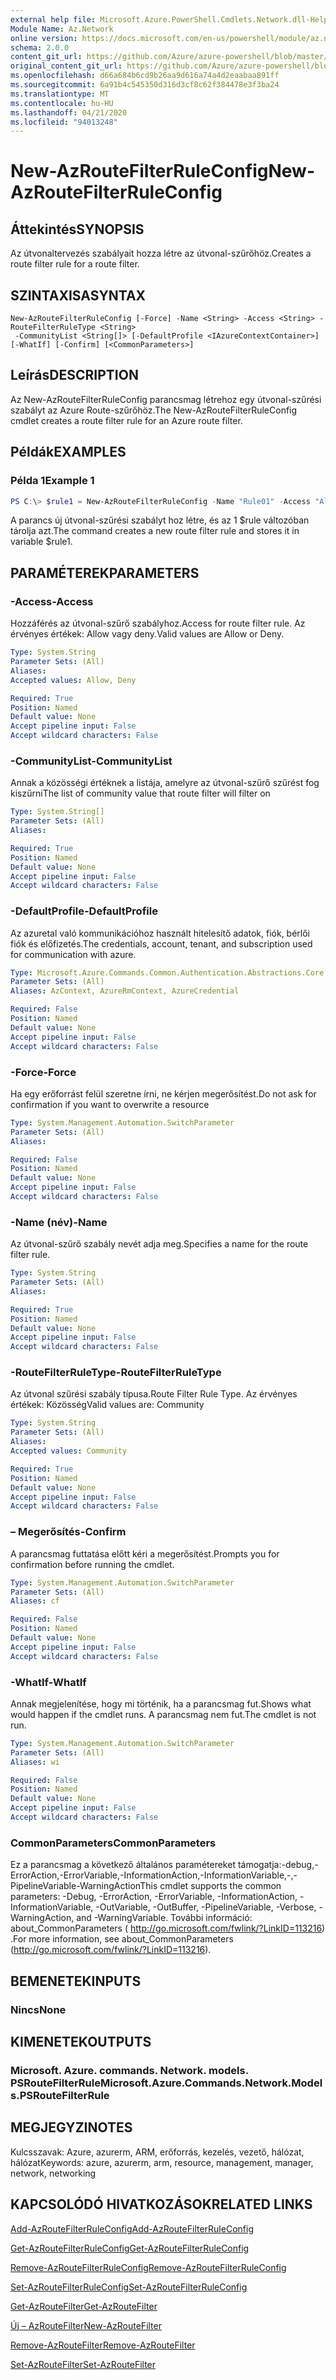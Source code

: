 ```yaml
---
external help file: Microsoft.Azure.PowerShell.Cmdlets.Network.dll-Help.xml
Module Name: Az.Network
online version: https://docs.microsoft.com/en-us/powershell/module/az.network/new-azroutefilterruleconfig
schema: 2.0.0
content_git_url: https://github.com/Azure/azure-powershell/blob/master/src/Network/Network/help/New-AzRouteFilterRuleConfig.md
original_content_git_url: https://github.com/Azure/azure-powershell/blob/master/src/Network/Network/help/New-AzRouteFilterRuleConfig.md
ms.openlocfilehash: d66a684b6cd9b26aa9d616a74a4d2eaabaa891ff
ms.sourcegitcommit: 6a91b4c545350d316d3cf8c62f384478e3f3ba24
ms.translationtype: MT
ms.contentlocale: hu-HU
ms.lasthandoff: 04/21/2020
ms.locfileid: "94013248"
---
```

# <span data-ttu-id="21eb0-101">New-AzRouteFilterRuleConfig</span><span class="sxs-lookup"><span data-stu-id="21eb0-101">New-AzRouteFilterRuleConfig</span></span>

## <span data-ttu-id="21eb0-102">Áttekintés</span><span class="sxs-lookup"><span data-stu-id="21eb0-102">SYNOPSIS</span></span>
<span data-ttu-id="21eb0-103">Az útvonaltervezés szabályait hozza létre az útvonal-szűrőhöz.</span><span class="sxs-lookup"><span data-stu-id="21eb0-103">Creates a route filter rule for a route filter.</span></span>

## <span data-ttu-id="21eb0-104">SZINTAXISA</span><span class="sxs-lookup"><span data-stu-id="21eb0-104">SYNTAX</span></span>

```
New-AzRouteFilterRuleConfig [-Force] -Name <String> -Access <String> -RouteFilterRuleType <String>
 -CommunityList <String[]> [-DefaultProfile <IAzureContextContainer>] [-WhatIf] [-Confirm] [<CommonParameters>]
```

## <span data-ttu-id="21eb0-105">Leírás</span><span class="sxs-lookup"><span data-stu-id="21eb0-105">DESCRIPTION</span></span>
<span data-ttu-id="21eb0-106">Az New-AzRouteFilterRuleConfig parancsmag létrehoz egy útvonal-szűrési szabályt az Azure Route-szűrőhöz.</span><span class="sxs-lookup"><span data-stu-id="21eb0-106">The New-AzRouteFilterRuleConfig cmdlet creates a route filter rule for an Azure route filter.</span></span>

## <span data-ttu-id="21eb0-107">Példák</span><span class="sxs-lookup"><span data-stu-id="21eb0-107">EXAMPLES</span></span>

### <span data-ttu-id="21eb0-108">Példa 1</span><span class="sxs-lookup"><span data-stu-id="21eb0-108">Example 1</span></span>
```powershell
PS C:\> $rule1 = New-AzRouteFilterRuleConfig -Name "Rule01" -Access "Allow" -RouteFilterRuleType "Community" -CommunityList "12076:5040"
```

<span data-ttu-id="21eb0-109">A parancs új útvonal-szűrési szabályt hoz létre, és az 1 $rule változóban tárolja azt.</span><span class="sxs-lookup"><span data-stu-id="21eb0-109">The command creates a new route filter rule and stores it in variable $rule1.</span></span>

## <span data-ttu-id="21eb0-110">PARAMÉTEREK</span><span class="sxs-lookup"><span data-stu-id="21eb0-110">PARAMETERS</span></span>

### <span data-ttu-id="21eb0-111">-Access</span><span class="sxs-lookup"><span data-stu-id="21eb0-111">-Access</span></span>
<span data-ttu-id="21eb0-112">Hozzáférés az útvonal-szűrő szabályhoz.</span><span class="sxs-lookup"><span data-stu-id="21eb0-112">Access for route filter rule.</span></span>
<span data-ttu-id="21eb0-113">Az érvényes értékek: Allow vagy deny.</span><span class="sxs-lookup"><span data-stu-id="21eb0-113">Valid values are Allow or Deny.</span></span>

```yaml
Type: System.String
Parameter Sets: (All)
Aliases:
Accepted values: Allow, Deny

Required: True
Position: Named
Default value: None
Accept pipeline input: False
Accept wildcard characters: False
```

### <span data-ttu-id="21eb0-114">-CommunityList</span><span class="sxs-lookup"><span data-stu-id="21eb0-114">-CommunityList</span></span>
<span data-ttu-id="21eb0-115">Annak a közösségi értéknek a listája, amelyre az útvonal-szűrő szűrést fog kiszűrni</span><span class="sxs-lookup"><span data-stu-id="21eb0-115">The list of community value that route filter will filter on</span></span>

```yaml
Type: System.String[]
Parameter Sets: (All)
Aliases:

Required: True
Position: Named
Default value: None
Accept pipeline input: False
Accept wildcard characters: False
```

### <span data-ttu-id="21eb0-116">-DefaultProfile</span><span class="sxs-lookup"><span data-stu-id="21eb0-116">-DefaultProfile</span></span>
<span data-ttu-id="21eb0-117">Az azuretal való kommunikációhoz használt hitelesítő adatok, fiók, bérlői fiók és előfizetés.</span><span class="sxs-lookup"><span data-stu-id="21eb0-117">The credentials, account, tenant, and subscription used for communication with azure.</span></span>

```yaml
Type: Microsoft.Azure.Commands.Common.Authentication.Abstractions.Core.IAzureContextContainer
Parameter Sets: (All)
Aliases: AzContext, AzureRmContext, AzureCredential

Required: False
Position: Named
Default value: None
Accept pipeline input: False
Accept wildcard characters: False
```

### <span data-ttu-id="21eb0-118">-Force</span><span class="sxs-lookup"><span data-stu-id="21eb0-118">-Force</span></span>
<span data-ttu-id="21eb0-119">Ha egy erőforrást felül szeretne írni, ne kérjen megerősítést.</span><span class="sxs-lookup"><span data-stu-id="21eb0-119">Do not ask for confirmation if you want to overwrite a resource</span></span>

```yaml
Type: System.Management.Automation.SwitchParameter
Parameter Sets: (All)
Aliases:

Required: False
Position: Named
Default value: None
Accept pipeline input: False
Accept wildcard characters: False
```

### <span data-ttu-id="21eb0-120">-Name (név)</span><span class="sxs-lookup"><span data-stu-id="21eb0-120">-Name</span></span>
<span data-ttu-id="21eb0-121">Az útvonal-szűrő szabály nevét adja meg.</span><span class="sxs-lookup"><span data-stu-id="21eb0-121">Specifies a name for the route filter rule.</span></span>

```yaml
Type: System.String
Parameter Sets: (All)
Aliases:

Required: True
Position: Named
Default value: None
Accept pipeline input: False
Accept wildcard characters: False
```

### <span data-ttu-id="21eb0-122">-RouteFilterRuleType</span><span class="sxs-lookup"><span data-stu-id="21eb0-122">-RouteFilterRuleType</span></span>
<span data-ttu-id="21eb0-123">Az útvonal szűrési szabály típusa.</span><span class="sxs-lookup"><span data-stu-id="21eb0-123">Route Filter Rule Type.</span></span>
<span data-ttu-id="21eb0-124">Az érvényes értékek: Közösség</span><span class="sxs-lookup"><span data-stu-id="21eb0-124">Valid values are: Community</span></span>

```yaml
Type: System.String
Parameter Sets: (All)
Aliases:
Accepted values: Community

Required: True
Position: Named
Default value: None
Accept pipeline input: False
Accept wildcard characters: False
```

### <span data-ttu-id="21eb0-125">– Megerősítés</span><span class="sxs-lookup"><span data-stu-id="21eb0-125">-Confirm</span></span>
<span data-ttu-id="21eb0-126">A parancsmag futtatása előtt kéri a megerősítést.</span><span class="sxs-lookup"><span data-stu-id="21eb0-126">Prompts you for confirmation before running the cmdlet.</span></span>

```yaml
Type: System.Management.Automation.SwitchParameter
Parameter Sets: (All)
Aliases: cf

Required: False
Position: Named
Default value: None
Accept pipeline input: False
Accept wildcard characters: False
```

### <span data-ttu-id="21eb0-127">-WhatIf</span><span class="sxs-lookup"><span data-stu-id="21eb0-127">-WhatIf</span></span>
<span data-ttu-id="21eb0-128">Annak megjelenítése, hogy mi történik, ha a parancsmag fut.</span><span class="sxs-lookup"><span data-stu-id="21eb0-128">Shows what would happen if the cmdlet runs.</span></span> <span data-ttu-id="21eb0-129">A parancsmag nem fut.</span><span class="sxs-lookup"><span data-stu-id="21eb0-129">The cmdlet is not run.</span></span>

```yaml
Type: System.Management.Automation.SwitchParameter
Parameter Sets: (All)
Aliases: wi

Required: False
Position: Named
Default value: None
Accept pipeline input: False
Accept wildcard characters: False
```

### <span data-ttu-id="21eb0-130">CommonParameters</span><span class="sxs-lookup"><span data-stu-id="21eb0-130">CommonParameters</span></span>
<span data-ttu-id="21eb0-131">Ez a parancsmag a következő általános paramétereket támogatja:-debug,-ErrorAction,-ErrorVariable,-InformationAction,-InformationVariable,-,-PipelineVariable-WarningAction</span><span class="sxs-lookup"><span data-stu-id="21eb0-131">This cmdlet supports the common parameters: -Debug, -ErrorAction, -ErrorVariable, -InformationAction, -InformationVariable, -OutVariable, -OutBuffer, -PipelineVariable, -Verbose, -WarningAction, and -WarningVariable.</span></span> <span data-ttu-id="21eb0-132">További információ: about_CommonParameters ( http://go.microsoft.com/fwlink/?LinkID=113216) .</span><span class="sxs-lookup"><span data-stu-id="21eb0-132">For more information, see about_CommonParameters (http://go.microsoft.com/fwlink/?LinkID=113216).</span></span>

## <span data-ttu-id="21eb0-133">BEMENETEK</span><span class="sxs-lookup"><span data-stu-id="21eb0-133">INPUTS</span></span>

### <span data-ttu-id="21eb0-134">Nincs</span><span class="sxs-lookup"><span data-stu-id="21eb0-134">None</span></span>

## <span data-ttu-id="21eb0-135">KIMENETEK</span><span class="sxs-lookup"><span data-stu-id="21eb0-135">OUTPUTS</span></span>

### <span data-ttu-id="21eb0-136">Microsoft. Azure. commands. Network. models. PSRouteFilterRule</span><span class="sxs-lookup"><span data-stu-id="21eb0-136">Microsoft.Azure.Commands.Network.Models.PSRouteFilterRule</span></span>

## <span data-ttu-id="21eb0-137">MEGJEGYZI</span><span class="sxs-lookup"><span data-stu-id="21eb0-137">NOTES</span></span>
<span data-ttu-id="21eb0-138">Kulcsszavak: Azure, azurerm, ARM, erőforrás, kezelés, vezető, hálózat, hálózat</span><span class="sxs-lookup"><span data-stu-id="21eb0-138">Keywords: azure, azurerm, arm, resource, management, manager, network, networking</span></span>

## <span data-ttu-id="21eb0-139">KAPCSOLÓDÓ HIVATKOZÁSOK</span><span class="sxs-lookup"><span data-stu-id="21eb0-139">RELATED LINKS</span></span>

[<span data-ttu-id="21eb0-140">Add-AzRouteFilterRuleConfig</span><span class="sxs-lookup"><span data-stu-id="21eb0-140">Add-AzRouteFilterRuleConfig</span></span>](./Add-AzRouteFilterRuleConfig.md)

[<span data-ttu-id="21eb0-141">Get-AzRouteFilterRuleConfig</span><span class="sxs-lookup"><span data-stu-id="21eb0-141">Get-AzRouteFilterRuleConfig</span></span>](./Get-AzRouteFilterRuleConfig.md)

[<span data-ttu-id="21eb0-142">Remove-AzRouteFilterRuleConfig</span><span class="sxs-lookup"><span data-stu-id="21eb0-142">Remove-AzRouteFilterRuleConfig</span></span>](./Remove-AzRouteFilterRuleConfig.md)

[<span data-ttu-id="21eb0-143">Set-AzRouteFilterRuleConfig</span><span class="sxs-lookup"><span data-stu-id="21eb0-143">Set-AzRouteFilterRuleConfig</span></span>](./Set-AzRouteFilterRuleConfig.md)

[<span data-ttu-id="21eb0-144">Get-AzRouteFilter</span><span class="sxs-lookup"><span data-stu-id="21eb0-144">Get-AzRouteFilter</span></span>](./Get-AzRouteFilter.md)

[<span data-ttu-id="21eb0-145">Új – AzRouteFilter</span><span class="sxs-lookup"><span data-stu-id="21eb0-145">New-AzRouteFilter</span></span>](./New-AzRouteFilter.md)

[<span data-ttu-id="21eb0-146">Remove-AzRouteFilter</span><span class="sxs-lookup"><span data-stu-id="21eb0-146">Remove-AzRouteFilter</span></span>](./Remove-AzRouteFilter.md)

[<span data-ttu-id="21eb0-147">Set-AzRouteFilter</span><span class="sxs-lookup"><span data-stu-id="21eb0-147">Set-AzRouteFilter</span></span>](./Set-AzRouteFilter.md)
